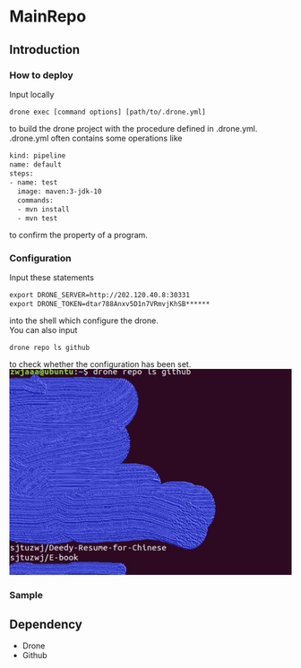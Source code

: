 # MainRepo
## Introduction
### How to deploy
Input locally
```
drone exec [command options] [path/to/.drone.yml]
```
to build the drone project with the procedure defined in .drone.yml. .drone.yml often contains some operations like 
```
kind: pipeline
name: default
steps:
- name: test
  image: maven:3-jdk-10
  commands:
  - mvn install
  - mvn test
```
to confirm the property of a program.
### Configuration
Input these statements 
```
export DRONE_SERVER=http://202.120.40.8:30331
export DRONE_TOKEN=dtar788Anxv5D1n7VRmvjKhSB******
```
into the shell which configure the drone.    
You can also input 
```
drone repo ls github
```
to check whether the configuration has been set.
![](/pic/ls.JPG "ls sample")

### Sample

## Dependency
- Drone
- Github
